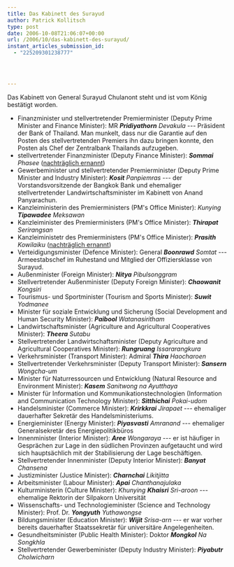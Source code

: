 ```yaml
---
title: Das Kabinett des Surayud
author: Patrick Kollitsch
type: post
date: 2006-10-08T21:06:07+00:00
url: /2006/10/das-kabinett-des-surayud/
instant_articles_submission_id:
  - "225209301238777"




---
```

Das Kabinett von General Surayud Chulanont steht und ist vom K&ouml;nig best&auml;tigt worden. 

  * Finanzminister und stellvertretender Premierminister (Deputy Prime Minister and Finance Minister): MR _**Pridiyathorn** Devakula_ --- Pr&auml;sident der Bank of Thailand. Man munkelt, dass nur die Garantie auf den Posten des stellvertretenden Premiers ihn dazu bringen konnte, den Posten als Chef der Zentralbank Thailands aufzugeben.
  * stellvertretender Finanzminister (Deputy Finance Minister): _**Sommai** Phasee_ ([nachträglich ernannt][1])
  * Gewerbeminister und stellvertretender Premierminister (Deputy Prime Minister and Industry Minister): _**Kosit** Panpiemras_ --- der Vorstandsvorsitzende der Bangkok Bank und ehemaliger stellvertretender Landwirtschaftsminister im Kabinett von Anand Panyarachun. 
  * Kanzleiministerin des Premierministers (PM's Office Minister): _Kunying **Tipawadee** Meksawan_
  * Kanzleiminister des Premierministers (PM's Office Minister): _**Thirapat** Serirangsan_
  * Kanzleiministetr des Premierministers (PM's Office Minister): _**Prasith** Kowilaiku_ ([nachträglich ernannt][1])
  * Verteidigungsminister (Defence Minister): General _**Boonrawd** Somtat_ --- Armeestabschef im Ruhestand und Mitglied der Offiziersklasse von Surayud.
  * Au&szlig;enminister (Foreign Minister): _**Nitya** Pibulsonggram_
  * Stellvertretender Au&szlig;enminister (Deputy Foreign Minister): _**Chaowanit** Kongsiri_
  * Tourismus- und Sportminister (Tourism and Sports Minister): _**Suwit** Yodmanee_
  * Minister f&uuml;r soziale Entwicklung und Sicherung (Social Development and Human Security Minister): _**Paibool** Watanasiritham_
  * Landwirtschaftsminister (Agriculture and Agricultural Cooperatives Minister): _**Theera** Sutabu_
  * Stellvertretender Landwirtschaftsminister (Deputy Agriculture and Agricultural Cooperatives Minister): _**Rungruang** Issararangkura_
  * Verkehrsminister (Transport Minister): Admiral _**Thira** Haocharoen_
  * Stellvertretender Verkehrsminister (Deputy Transport Minister): _**Sansern** Wongcha-um_
  * Minister f&uuml;r Naturressourcen und Entwicklung (Natural Resource and Environment Minister): _**Kasem** Sanitwong na Ayutthaya_
  * Minister f&uuml;r Information und Kommunikationstechnologien (Information and Communication Technology Minister): _**Sitthichai** Pokai-udom_
  * Handelsminister (Commerce Minister): _**Krirkkrai** Jirapaet_ --- ehemaliger dauerhafter Sekret&auml;r des Handelsministeriums.
  * Energieminister (Energy Minister): _**Piyasvasti** Amranand_ --- ehemaliger Generalsekret&auml;r des Energiepolitikb&uuml;ros
  * Innenminister (Interior Minister): _**Aree** Wongaraya_ --- er ist h&auml;ufiger in Gespr&auml;chen zur Lage in den s&uuml;dlichen Provinzen aufgetaucht und wird sich haupts&auml;chlich mit der Stabilisierung der Lage besch&auml;ftigen.
  * Stellvertretender Innenminister (Deputy Interior Minister): _**Banyat** Chansena_
  * Justizminister (Justice Minister): _**Charnchai** Likitjitta_
  * Arbeitsminister (Labour Minister): _**Apai** Chanthanajulaka_
  * Kulturministerin (Culture Minister): _Khunying **Khaisri** Sri-aroon_ --- ehemalige Rektorin der Silpakorn Universit&auml;t
  * Wissenschafts- und Technologieminister (Science and Technology Minister): Prof. Dr. _**Yongyuth** Yuthawongse_
  * Bildungsminister (Education Minister): _**Wijit** Srisa-arn_ --- er war vorher bereits dauerhafter Staatssekret&auml;r f&uuml;r universit&auml;re Angelegenheiten. 
  * Gesundheitsminister (Public Health Minister): Doktor _**Mongkol** Na Songkhla_
  * Stellvertretender Gewerbeminister (Deputy Industry Minister): _**Piyabutr** Cholwicharn_

 [1]: http://www.nationmultimedia.com/2006/11/19/headlines/headlines_30019359.php
